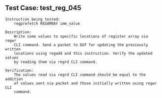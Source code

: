
Test Case: test_reg_045
-----------------------

    Instruction being tested:
        regprefetch REGARRAY imm_value

    Description:
        Write some values to specific locations of register array via regwr
        CLI command. Send a packet to DUT for updating the previously written
        locations using regadd and this instruction. Verify the updated values
        by reading them via regrd CLI command.

    Verification:
        The values read via regrd CLI command should be equal to the addition
        of values sent via packet and those initially written using regwr CLI
        command.
